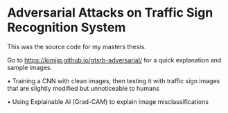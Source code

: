 # Adversarial Attacks on Traffic Sign Recognition System

This was the source code for my masters thesis.

Go to https://kimjip.github.io/gtsrb-adversarial/ for a quick explanation and sample images.

• Training a CNN with clean images, then testing it with traffic sign images that are slightly modified but unnoticeable to humans

• Using Explainable AI (Grad-CAM) to explain image misclassifications
